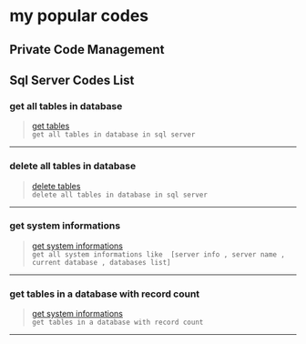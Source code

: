 # my popular codes
## **Private Code Management**
 ## Sql Server Codes List
 
### **get all tables in database**
> [get tables](https://github.com/moradisaed5/CodeManagement/blob/main/Sql/get_all_tables_in_database.sql) <br/> `get all tables in database in sql server`
---

### **delete all tables in database**
> [delete tables](https://github.com/moradisaed5/CodeManagement/blob/main/Sql/delete_tables_in_database.sql) <br/> `delete all tables in database in sql server`
---

### **get system informations**
> [get system informations](https://github.com/moradisaed5/CodeManagement/blob/main/Sql/get_system_informations.sql) <br/> `get all system informations like  [server info , server name , current database , databases list]`
---

### **get tables in a database with record count**
> [get system informations](https://github.com/moradisaed5/CodeManagement/blob/main/Sql/get_tables_name_with_record_count.sql) <br/> `get tables in a database with record count`
---
